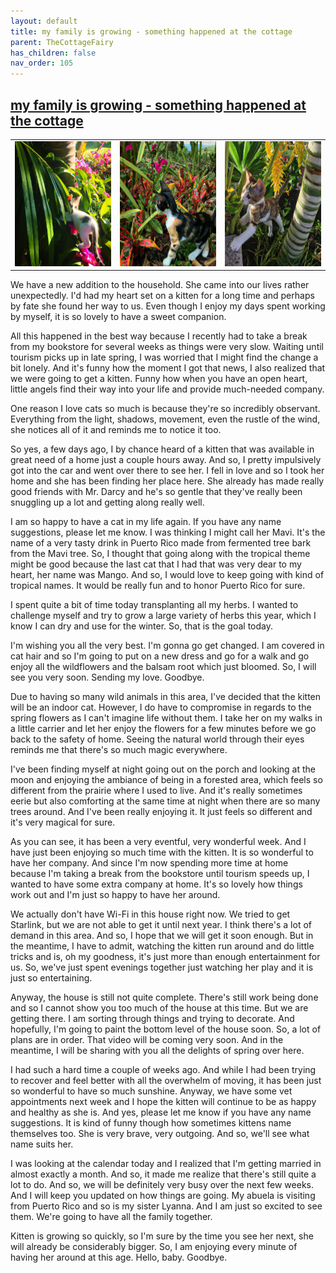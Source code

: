 ```yaml
---
layout: default
title: my family is growing - something happened at the cottage
parent: TheCottageFairy
has_children: false
nav_order: 105
---
```


## [my family is growing - something happened at the cottage](https://www.youtube.com/watch?v=Jo8D9XKf_0s)

<div>
<table align="center">
	<tr>
		<td align="center">
			<img src="../../assets/cottage_fairy_ai_generated_photos/my_family_is_growing_-_something_happened_at_the_cottage-[Jo8D9XKf_0s]/generated_00.png" height="200" width="200"/>
		</td>
		<td align="center">
			<img src="../../assets/cottage_fairy_ai_generated_photos/my_family_is_growing_-_something_happened_at_the_cottage-[Jo8D9XKf_0s]/generated_01.png" height="200" width="200"/>
		</td>
		<td align="center">
			<img src="../../assets/cottage_fairy_ai_generated_photos/my_family_is_growing_-_something_happened_at_the_cottage-[Jo8D9XKf_0s]/generated_02.png" height="200" width="200"/>
		</td>
	</tr>
</table>
</div>

We have a new addition to the household. She came into our lives rather unexpectedly. I'd had my heart set on a kitten for a long time and perhaps by fate she found her way to us. Even though I enjoy my days spent working by myself, it is so lovely to have a sweet companion.

All this happened in the best way because I recently had to take a break from my bookstore for several weeks as things were very slow. Waiting until tourism picks up in late spring, I was worried that I might find the change a bit lonely. And it's funny how the moment I got that news, I also realized that we were going to get a kitten. Funny how when you have an open heart, little angels find their way into your life and provide much-needed company.

One reason I love cats so much is because they're so incredibly observant. Everything from the light, shadows, movement, even the rustle of the wind, she notices all of it and reminds me to notice it too.

So yes, a few days ago, I by chance heard of a kitten that was available in great need of a home just a couple hours away. And so, I pretty impulsively got into the car and went over there to see her. I fell in love and so I took her home and she has been finding her place here. She already has made really good friends with Mr. Darcy and he's so gentle that they've really been snuggling up a lot and getting along really well.

I am so happy to have a cat in my life again. If you have any name suggestions, please let me know. I was thinking I might call her Mavi. It's the name of a very tasty drink in Puerto Rico made from fermented tree bark from the Mavi tree. So, I thought that going along with the tropical theme might be good because the last cat that I had that was very dear to my heart, her name was Mango. And so, I would love to keep going with kind of tropical names. It would be really fun and to honor Puerto Rico for sure.

I spent quite a bit of time today transplanting all my herbs. I wanted to challenge myself and try to grow a large variety of herbs this year, which I know I can dry and use for the winter. So, that is the goal today.

I'm wishing you all the very best. I'm gonna go get changed. I am covered in cat hair and so I'm going to put on a new dress and go for a walk and go enjoy all the wildflowers and the balsam root which just bloomed. So, I will see you very soon. Sending my love. Goodbye.

Due to having so many wild animals in this area, I've decided that the kitten will be an indoor cat. However, I do have to compromise in regards to the spring flowers as I can't imagine life without them. I take her on my walks in a little carrier and let her enjoy the flowers for a few minutes before we go back to the safety of home. Seeing the natural world through their eyes reminds me that there's so much magic everywhere.

I've been finding myself at night going out on the porch and looking at the moon and enjoying the ambiance of being in a forested area, which feels so different from the prairie where I used to live. And it's really sometimes eerie but also comforting at the same time at night when there are so many trees around. And I've been really enjoying it. It just feels so different and it's very magical for sure.

As you can see, it has been a very eventful, very wonderful week. And I have just been enjoying so much time with the kitten. It is so wonderful to have her company. And since I'm now spending more time at home because I'm taking a break from the bookstore until tourism speeds up, I wanted to have some extra company at home. It's so lovely how things work out and I'm just so happy to have her around.

We actually don't have Wi-Fi in this house right now. We tried to get Starlink, but we are not able to get it until next year. I think there's a lot of demand in this area. And so, I hope that we will get it soon enough. But in the meantime, I have to admit, watching the kitten run around and do little tricks and is, oh my goodness, it's just more than enough entertainment for us. So, we've just spent evenings together just watching her play and it is just so entertaining.

Anyway, the house is still not quite complete. There's still work being done and so I cannot show you too much of the house at this time. But we are getting there. I am sorting through things and trying to decorate. And hopefully, I'm going to paint the bottom level of the house soon. So, a lot of plans are in order. That video will be coming very soon. And in the meantime, I will be sharing with you all the delights of spring over here.

I had such a hard time a couple of weeks ago. And while I had been trying to recover and feel better with all the overwhelm of moving, it has been just so wonderful to have so much sunshine. Anyway, we have some vet appointments next week and I hope the kitten will continue to be as happy and healthy as she is. And yes, please let me know if you have any name suggestions. It is kind of funny though how sometimes kittens name themselves too. She is very brave, very outgoing. And so, we'll see what name suits her.

I was looking at the calendar today and I realized that I'm getting married in almost exactly a month. And so, it made me realize that there's still quite a lot to do. And so, we will be definitely very busy over the next few weeks. And I will keep you updated on how things are going. My abuela is visiting from Puerto Rico and so is my sister Lyanna. And I am just so excited to see them. We're going to have all the family together.

Kitten is growing so quickly, so I'm sure by the time you see her next, she will already be considerably bigger. So, I am enjoying every minute of having her around at this age. Hello, baby. Goodbye.
